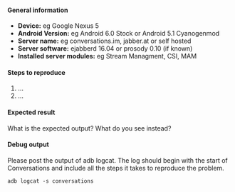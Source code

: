 #### General information

* **Device:** eg Google Nexus 5
* **Android Version:** eg Android 6.0 Stock or Android 5.1 Cyanogenmod
* **Server name:** eg conversations.im, jabber.at or self hosted
* **Server software:** ejabberd 16.04 or prosody 0.10 (if known)
* **Installed server modules:** eg Stream Managment, CSI, MAM


#### Steps to reproduce

1. …
2. …


#### Expected result

What is the expected output? What do you see instead?


#### Debug output

Please post the output of adb logcat. The log should begin with the start of Conversations and include all the
steps it takes to reproduce the problem.

````
adb logcat -s conversations
````
